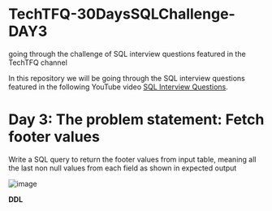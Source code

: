# TechTFQ-30DaysSQLChallenge-DAY3
going through the challenge of SQL interview questions featured in the TechTFQ channel



In this repository we will be going through the SQL interview questions featured in the following YouTube video [SQL Interview Questions](https://www.youtube.com/watch?v=w67I_aPKygE&list=PLavw5C92dz9Hxz0YhttDniNgKejQlPoAn&index=3).

# **Day 3: The problem statement: Fetch footer values**

Write a SQL query to return the footer values from input table, meaning all the last non null values from each field as shown in expected output

![image](https://github.com/Highashikata/TechTFQ-30DaysSQLChallenge-DAY3/assets/96960411/47130d6b-c816-47fe-8e1d-95dfbb3187ca)

**DDL**
